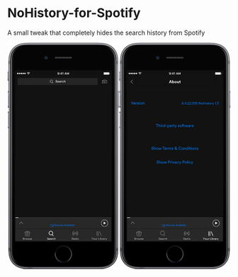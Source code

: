 # NoHistory-for-Spotify
A small tweak that completely hides the search history from Spotify

![Alt text](https://github.com/Squ1dd13/NoHistory-for-Spotify/blob/master/Portable%20Network%20Graphics%20image-292E0E218577-1.png "Optional title")
